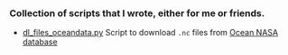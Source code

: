 ### Collection of scripts that I wrote, either for me or friends.

- [dl_files_oceandata.py](https://github.com/Mornor/small-scripts/blob/master/dl_files_oceandata.py)
Script to download `.nc` files from [Ocean NASA database](https://oceandata.sci.gsfc.nasa.gov/MODIS-Aqua/Mapped/Monthly/9km/sst)